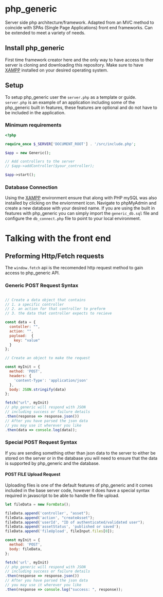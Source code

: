 # php_generic

Server side php architecture/framework. Adapted from an MVC method to coincide with SPAs (Single Page Applications) front end frameworks. Can be extended to meet a variety of needs.

## Install php_generic

First time framework creator here and the only way to have access to ther server is cloning and downloading this repository. Make sure to have [XAMPP](https://www.apachefriends.org/index.html "Apache Friends Website") installed on your desired operating system.

## Setup

To setup php_generic user the `server.php` as a template or guide. `server.php` is an example of an application including some of the php_generic built in features, these features are optional and do not have to be included in the application.

### Minimum requirements

```php
<?php

require_once $_SERVER['DOCUMENT_ROOT'] . '/src/include.php';

$app = new Generic();

// Add controllers to the server
// $app->addController($your_controller);

$app->start();
```

### Database Connection

Using the [XAMPP](https://www.apachefriends.org/index.html "Apache Friends Website") environment ensure that along with PHP mySQL was also installed by clicking on the enviornment icon. Navigate to phpMyAdmin and create a new database with your desired name. If you are using the built in features with php_generic you can simply import the `generic_db.sql` file and configure the `db_connect.php` file to point to your local environment.

# Talking with the front end

## Preforming Http/Fetch requests

The `window.fetch` api is the recomended http request method to gain access to php_generic API.

### Generic POST Request Syntax

```javascript

// Create a data object that contains
// 1. a specific controller
// 2. an action for that controller to preform
// 3. the data that controller expects to recieve

const data = {
  contoller: "",
  action: "",
  payload:  {
    key: "value"
  }
};

// Create an object to make the request

const myInit = {
  method: 'POST',
  headers: {
    'content-Type': 'application/json'
  },
  body: JSON.stringify(data)
};

fetch("url", myInit)
// php_generic will respond with JSON
// including success or failure details
.then(response => response.json())
// After you have parsed the json data 
// you may use it wherever you like
.then(data => console.log(data));

```

### Special POST Request Syntax

If you are sending something other than json data to the server to either be stored on the server or in the database you will need to ensure that the data is supported by php_generic and the database. 

#### POST FILE Upload Request

Uploading files is one of the default features of php_generic and it comes included in the base server code, however it does have a special syntax required in javascript to be able to handle the file upload.

```javascript
let fileData = new FormData();

fileData.append('controller', "asset");
fileData.append('action', "createAsset");
fileData.append('userId', "ID of authenticated/validated user");
fileData.append('assetStatus', 'published or saved');
fileData.append('fileUpload', fileInput.files[0]);

const myInit = {
  method: 'POST',
  body: fileData,
};

fetch('url', myInit)
// php_generic will respond with JSON
// including success or failure details
.then(response => response.json())
// After you have parsed the json data 
// you may use it wherever you like
.then(response => console.log("success: ", response));
```